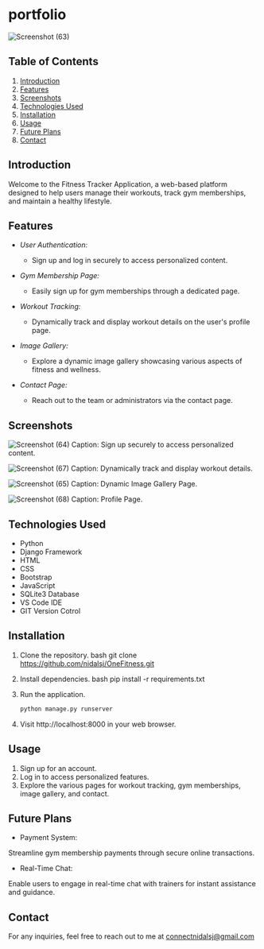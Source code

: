 # portfolio

![Screenshot (63)](https://github.com/nidalsj/OneFitness/assets/92546712/f3c8a386-ffc7-47bf-9ae3-5690b950b526)

## Table of Contents
1. [Introduction](#introduction)
2. [Features](#features)
3. [Screenshots](#screenshots)
4. [Technologies Used](#technologies-used)
5. [Installation](#installation)
6. [Usage](#usage)
7. [Future Plans](#future-plans)
8. [Contact](#contact)

## Introduction

Welcome to the Fitness Tracker Application, a web-based platform designed to help users manage their workouts, track gym memberships, and maintain a healthy lifestyle.

## Features

- *User Authentication:*
  - Sign up and log in securely to access personalized content.
  
- *Gym Membership Page:*
  - Easily sign up for gym memberships through a dedicated page.

- *Workout Tracking:*
  - Dynamically track and display workout details on the user's profile page.

- *Image Gallery:*
  - Explore a dynamic image gallery showcasing various aspects of fitness and wellness.

- *Contact Page:*
  - Reach out to the team or administrators via the contact page.

## Screenshots

![Screenshot (64)](https://github.com/nidalsj/OneFitness/assets/92546712/ca7c8476-8c8d-4230-9f2c-d8f69a3f95a0)
Caption: Sign up securely to access personalized content.

![Screenshot (67)](https://github.com/nidalsj/OneFitness/assets/92546712/c44ebf92-ecde-4f85-a7b0-3aca1caeaf1c)
Caption: Dynamically track and display workout details.

![Screenshot (65)](https://github.com/nidalsj/OneFitness/assets/92546712/f97203e4-42bd-40e8-8034-23ff5347700b)
Caption: Dynamic Image Gallery Page.

![Screenshot (68)](https://github.com/nidalsj/OneFitness/assets/92546712/6af7f7dd-32f1-4320-ac1c-d6cff509df62)
Caption: Profile Page.


## Technologies Used

- Python 
- Django Framework
- HTML
- CSS
- Bootstrap
- JavaScript
- SQLite3 Database
- VS Code IDE
- GIT Version Cotrol

## Installation

1. Clone the repository.
   bash
   git clone https://github.com/nidalsj/OneFitness.git

2. Install dependencies.
   bash
   pip install -r requirements.txt

3. Run the application.
   ```bash
   python manage.py runserver

4. Visit http://localhost:8000 in your web browser.

## Usage

1. Sign up for an account.
2. Log in to access personalized features.
3. Explore the various pages for workout tracking, gym memberships, image gallery, and contact.

## Future Plans

- Payment System:

Streamline gym membership payments through secure online transactions.
- Real-Time Chat:

Enable users to engage in real-time chat with trainers for instant assistance and guidance.

## Contact

For any inquiries, feel free to reach out to me at connectnidalsj@gmail.com
